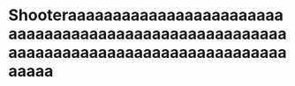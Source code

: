 # Shooteraaaaaaaaaaaaaaaaaaaaaaaaaaaaaaaaaaaaaaaaaaaaaaaaaaaaaaaaaaaaaaaaaaaaaaaaaaaaaaaaaaaaaaaaaaa
